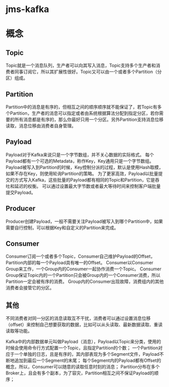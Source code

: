 # jms-kafka

# 概念
## Topic
Topic就是一个消息队列，生产者可以向其写入消息，Topic支持多个生产者和消费者同事订阅它，所以其扩展性很好。Topic又可以由一个或者多个Partition（分区）组成。

## Partition
Partition中的消息是有序的，但相互之间的顺序顺序就不能保证了，若Topic有多个Partition，生产者的消息可以指定或者由系统根据算法分配到指定分区，若你需要的所有消息都是有序的，那么你最好只用一个分区。另外Partition支持消息位移读取，消息位移由消费者自身管理。

## Payload
Payload对于Kafka来说只是一个字节数组，并不关心数据的实际格式。
每个Payload都有一个可选的Metadata，称作Key，Key通用只是一个字节数组。
Payload被写入到Partition的时候，Key控制分派的过程，默认是使用Hash取模，如果不存在Key，则使用轮询Partition的策略。
为了更家高效，Payload以批量提交的方式写入Kafka，这些批量的Payload都有相同的Topic和Partition，它是吞吐和延迟的权衡。
可以通过设置最大字节数或者最大等待时间来控制客户端批量提交Payload。

## Producer
Producer创建Payload，一般不需要关注Payload被写入到哪个Partition中，如果需要自行控制，可以根据Key和自定义的Partition来完成。

## Consumer
Consumer订阅一个或者多个Topic，Consumer自己维护Payload的Offset，Partition内部的每一个Payload具有唯一的Offset。
Consumer以Consumer Group来工作，一个Group内的Consumer一起协作消费一个Topic。
Consumer Group保证Topic内的一个Partition只会被Group内的一个Consumer消费，所以Partition一定会被有序的消费。
Group内的Consumer出现故障，消费组内的其他消费者会接管它的分区。

## 其他
不同消费者对同一分区的消息读取互不干扰，消费者可以通过设置消息位移（offset）来控制自己想要获取的数据，比如可以从头读取、最新数据读取、重读读取等功能。

Kafka中的内部数据单元叫做Payload（消息），Payload以Topic来分类，使用的时候会使用命令行方式配置一个Topic，且指定Partition的个数；
一个Partition对应于一个单独的日志，且是有序的，其内部表现为多个Segment文件，Payload不断地追加到最后一个Segment的末尾；
每个Segment内的Payload都有Offset的概念，所以，Consumer可以随意的读取任意时刻的消息；
Partition分布在多个Broker上，且会有多个副本，为了容灾，Partition相互之间不保证Payload的顺序；